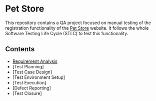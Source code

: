 # Pet Store

This repository contains a QA project focused on manual testing of the registration functionality of the [Pet Store](https://jpetstore.mate.academy/jpetstore/actions/Catalog.action) website. It follows the whole Software Testing Life Cycle (STLC) to test this functionality.

## Contents
- [Requirement Analysis](https://docs.google.com/document/d/1o_YecVKYlnqvztHo4UajpLIZPAy73mcyv04hINwl4gk/edit?usp=sharing) 
- [Test Planning] 
- [Test Case Design]
- [Test Environment Setup]
- [Test Execution]
- [Defect Reporting]
- [Test Closure]
